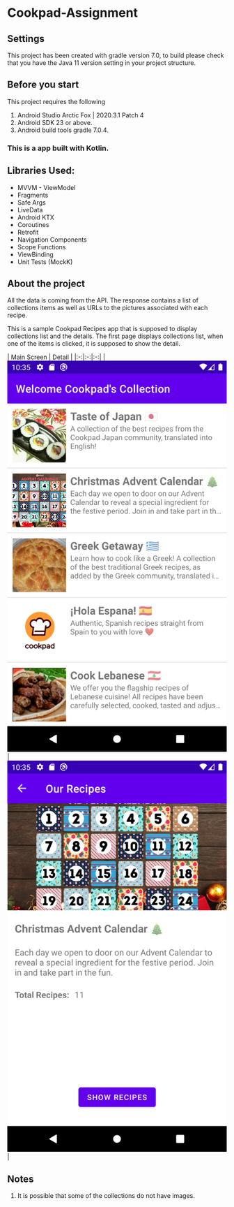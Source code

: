# Cookpad-Assignment


## Settings

This project has been created with gradle version 7.0, to build please check that you have the Java 11 version setting in your project structure.

## Before you start
This project requires the following

1. Android Studio Arctic Fox | 2020.3.1 Patch 4
2. Android SDK 23 or above.
3. Android build tools gradle 7.0.4.

### This is a app built with Kotlin.

## Libraries Used:
- MVVM - ViewModel
- Fragments
- Safe Args
- LiveData
- Android KTX
- Coroutines
- Retrofit
- Navigation Components
- Scope Functions
- ViewBinding
- Unit Tests (MockK)

## About the project
All the data is coming from the API.
The response contains a list of collections items as well as URLs to the pictures associated with each recipe.

This is a sample Cookpad Recipes app that is supposed to display collections list and the details.
The first page displays collections list, when one of the items is clicked, it is supposed to show the detail.

| Main Screen | Detail |
|:-:|:-:|:-:|
| ![](screenshots/picture_1.png?raw=true) | ![](screenshots/picture_2.png?raw=true) |

## Notes
1. It is possible that some of the collections do not have images.



